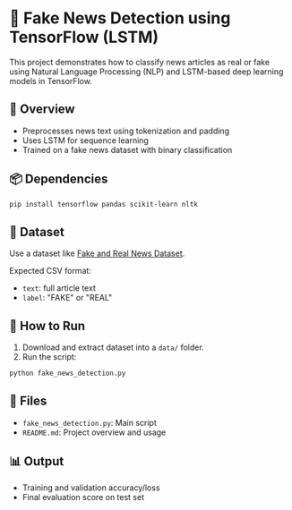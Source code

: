 # 📰 Fake News Detection using TensorFlow (LSTM)

This project demonstrates how to classify news articles as real or fake using Natural Language Processing (NLP) and LSTM-based deep learning models in TensorFlow.

## 📌 Overview

- Preprocesses news text using tokenization and padding
- Uses LSTM for sequence learning
- Trained on a fake news dataset with binary classification

## 📦 Dependencies

```bash
pip install tensorflow pandas scikit-learn nltk
```

## 📁 Dataset

Use a dataset like [Fake and Real News Dataset](https://www.kaggle.com/clmentbisaillon/fake-and-real-news-dataset).

Expected CSV format:
- `text`: full article text
- `label`: "FAKE" or "REAL"

## 🚀 How to Run

1. Download and extract dataset into a `data/` folder.
2. Run the script:
```bash
python fake_news_detection.py
```

## 📂 Files

- `fake_news_detection.py`: Main script
- `README.md`: Project overview and usage

## 📊 Output

- Training and validation accuracy/loss
- Final evaluation score on test set